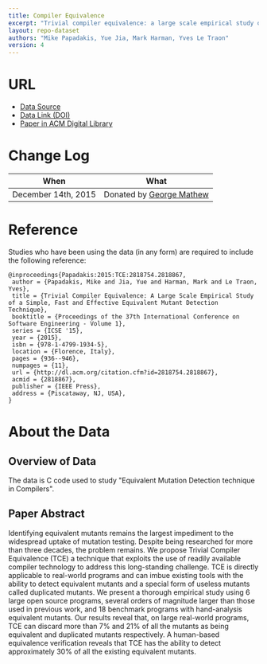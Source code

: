 ```yaml
---
title: Compiler Equivalence
excerpt: "Trivial compiler equivalence: a large scale empirical study of a simple, fast and effective equivalent mutant detection technique"
layout: repo-dataset
authors: "Mike Papadakis, Yue Jia, Mark Harman, Yves Le Traon"
version: 4
---
```


# URL

* [Data Source](http://www0.cs.ucl.ac.uk/staff/Y.Jia/projects/compiler_equivalence/#download)
* [Data Link (DOI)](https://doi.org/10.5281/zenodo.268492)
* [Paper in ACM Digital Library](http://dl.acm.org/citation.cfm?id=2818867)

# Change Log

When | What
---- | ----
December 14th, 2015 | Donated by [George Mathew](mailto:george.meg91@gmail.com)

# Reference

Studies who have been using the data (in any form) are required to include the following reference:

```
@inproceedings{Papadakis:2015:TCE:2818754.2818867,
 author = {Papadakis, Mike and Jia, Yue and Harman, Mark and Le Traon, Yves},
 title = {Trivial Compiler Equivalence: A Large Scale Empirical Study of a Simple, Fast and Effective Equivalent Mutant Detection Technique},
 booktitle = {Proceedings of the 37th International Conference on Software Engineering - Volume 1},
 series = {ICSE '15},
 year = {2015},
 isbn = {978-1-4799-1934-5},
 location = {Florence, Italy},
 pages = {936--946},
 numpages = {11},
 url = {http://dl.acm.org/citation.cfm?id=2818754.2818867},
 acmid = {2818867},
 publisher = {IEEE Press},
 address = {Piscataway, NJ, USA},
}
```

# About the Data

## Overview of Data

The data is C code used to study "Equivalent Mutation Detection technique in Compilers".

## Paper Abstract

Identifying equivalent mutants remains the largest impediment to the widespread uptake of mutation testing. Despite being researched for more than three decades, the problem remains. We propose Trivial Compiler Equivalence (TCE) a technique that exploits the use of readily available compiler technology to address this long-standing challenge. TCE is directly applicable to real-world programs and can imbue existing tools with the ability to detect equivalent mutants and a special form of useless mutants called duplicated mutants. We present a thorough empirical study using 6 large open source programs, several orders of magnitude larger than those used in previous work, and 18 benchmark programs with hand-analysis equivalent mutants. Our results reveal that, on large real-world programs, TCE can discard more than 7% and 21% of all the mutants as being equivalent and duplicated mutants respectively. A human-based equivalence verification reveals that TCE has the ability to detect approximately 30% of all the existing equivalent mutants.
